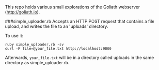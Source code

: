 This repo holds various small explorations of the Goliath webserver (http://goliath.io).

###simple_uploader.rb
Accepts an HTTP POST request that contains a file upload, and writes the file to an 'uploads' directory.

To use it:

    ruby simple_uploader.rb -sv
    curl -F file=@your_file.txt http://localhost:9000

Afterwards, `your_file.txt` will be in a directory called uploads in the same directory as simple_uploader.rb.
